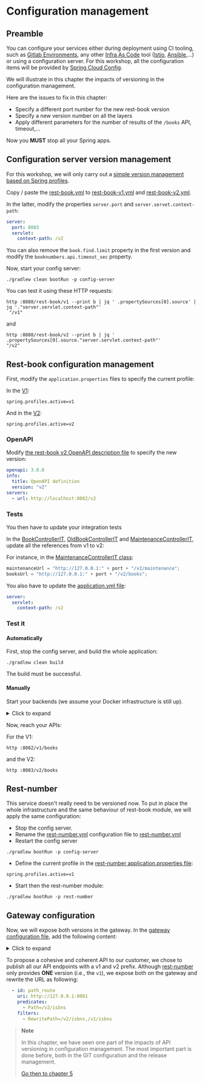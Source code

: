 # Configuration management

## Preamble
You can configure your services either during deployment using CI tooling, such as [Gitlab Environments](https://docs.gitlab.com/ee/ci/environments/), any other [Infra As Code](https://en.wikipedia.org/wiki/Infrastructure_as_code) tool ([Istio](https://istio.io/), [Ansible](https://www.ansible.com/),...) or using a configuration server.
For this workshop, all the configuration items will be provided by [Spring Cloud Config](https://docs.spring.io/spring-cloud-config/docs/current/reference/html/#_quick_start).

We will illustrate in this chapter the impacts of versioning in the configuration management.

Here are the issues to fix in this chapter:
* Specify a different port number for the new rest-book version
* Specify a new version number on all the layers
* Apply different parameters for the number of results of the ``/books`` API, timeout,...

Now you **MUST** stop all your Spring apps.

## Configuration server version management

For this workshop, we will only carry out a [simple version management based on Spring profiles](https://docs.spring.io/spring-cloud-config/docs/current/reference/html/#_quick_start).

Copy / paste the [rest-book.yml](../config-server/src/main/resources/config/rest-book.yml) to [rest-book-v1.yml](../config-server/src/main/resources/config/rest-book-v1.yml) and [rest-book-v2.yml](../config-server/src/main/resources/config/rest-book-v2.yml).

In the latter, modify the properties ``server.port`` and ``server.servet.context-path``:

```yaml
server:
  port: 8083
  servlet:
    context-path: /v2
```

You can also remove the ``book.find.limit`` property in the first version and modify the ``booknumbers.api.timeout_sec`` property. 

Now, start your config server:

```jshelllanguage
./gradlew clean bootRun -p config-server
```


You can test it using these HTTP requests:

```jshelllanguage
http :8888/rest-book/v1 --print b | jq ' .propertySources[0].source' | jq '."server.servlet.context-path"'
 "/v1"
```

and

```jshelllanguage
http :8888/rest-book/v2 --print b | jq ' .propertySources[0].source."server.servlet.context-path"'
"/v2"
```

## Rest-book configuration management

First, modify the ``application.properties`` files to specify the current profile:

In the [V1](../rest-book/src/main/resources/application.properties):

```properties
spring.profiles.active=v1
```

And in the [V2](../rest-book-2/src/main/resources/application.properties):

```properties
spring.profiles.active=v2
```

### OpenAPI
Modify [the rest-book v2 OpenAPI description file](../rest-book-2/src/main/resources/openapi.yml) to specify the new version:

```yaml
openapi: 3.0.0
info:
  title: OpenAPI definition
  version: "v2"
servers:
  - url: http://localhost:8082/v2
```

### Tests

You then have to update your integration tests

In the [BookControllerIT](../rest-book-2/src/test/java/info/touret/bookstore/spring/book/controller/BookControllerIT.java), [OldBookControllerIT](../rest-book-2/src/test/java/info/touret/bookstore/spring/book/controller/OldBookControllerIT.java) and [MaintenanceControllerIT](../rest-book-2/src/test/java/info/touret/bookstore/spring/maintenance/controller/MaintenanceControllerIT.java), update all the references from v1 to v2:

For instance, in the [MaintenanceControllerIT class](../rest-book-2/src/test/java/info/touret/bookstore/spring/maintenance/controller/MaintenanceControllerIT.java):

```java
maintenanceUrl = "http://127.0.0.1:" + port + "/v2/maintenance";
booksUrl = "http://127.0.0.1:" + port + "/v2/books";
```

You also have to update the [application.yml file](../rest-book-2/src/test/resources/application.yml):

```yaml
server:
  servlet:
    context-path: /v2
```


### Test it

#### Automatically
First, stop the config server, and build the whole application:

```jshelllanguage
./gradlew clean build
```

The build must be successful.

#### Manually
Start your backends (we assume your Docker infrastructure is still up).

<details>
<summary>Click to expand</summary>
In the first shell:

```jshelllanguage
./gradlew bootRun -p config-server
```
In the second shell:

```jshelllanguage
./gradlew bootRun -p rest-book-2
```

In the third shell:

```jshelllanguage
./gradlew bootRun -p rest-book
```
In the fourth shell:

```jshelllanguage
./gradlew bootRun -p rest-number
```
</details>

Now, reach your APIs:

For the V1:
```jshelllanguage
http :8082/v1/books 
```

and the V2:

```jshelllanguage
http :8083/v2/books 
```

## Rest-number

This service doesn't really need to be versioned now. 
To put in place the whole infrastructure and the same behaviour of rest-book module, we will apply the same configuration:

* Stop the config server.
* Rename the [rest-number.yml](../config-server/src/main/resources/config/rest-number.yml) configuration file to [rest-number.yml](../config-server/src/main/resources/config/rest-number-v1.yml)
* Restart the config server

```jshelllanguage
./gradlew bootRun -p config-server
```

* Define the current profile in the [rest-number application.properties file](../rest-number/src/main/resources/application.properties):

```properties
spring.profiles.active=v1
```

* Start then the rest-number module:

```jshelllanguage
./gradlew bootRun -p rest-number
```

## Gateway configuration

Now, we will expose both versions in the gateway. 
In the [gateway configuration file](../gateway/src/main/resources/application.yml), add the following content:

<details>
<summary>Click to expand</summary>

```yaml
        #V2
        # HTTP HEADER VERSIONING
        - id: rewrite_v2
          uri: http://127.0.0.1:8083
          predicates:
            - Path=/books/{segment}
            - Header=X-API-VERSION, v2
          filters:
            - RewritePath=/books/(?<segment>.*),/v2/books/$\{segment}
        - id: rewrite_v2
          uri: http://127.0.0.1:8083
          predicates:
            - Path=/books
            - Header=X-API-VERSION, v2
          filters:
            - RewritePath=/books,/v2/books
        - id: rewrite_v2
          uri: http://127.0.0.1:8081
          predicates:
            - Path=/isbns
            - Header=X-API-VERSION, v2
          filters:
            - RewritePath=/isbns,/v1/isbns
        # HTTP ACCEPT MEDIA TYPE HEADER VERSIONING
        - id: rewrite_accept_v2
          uri: http://127.0.0.1:8083
          predicates:
            - Path=/books
            - Header=accept, application/vnd.api\.v2\+json
          filters:
            - RewritePath=/books,/v2/books
        - id: rewrite_accept_v2
          uri: http://127.0.0.1:8083
          predicates:
            - Path=/books/{segment}
            - Header=accept, application/vnd.api\.v2\+json
          filters:
            - RewritePath=/books/(?<segment>.*),/v2/books/$\{segment}
        - id: rewrite_accept_v2
          uri: http://127.0.0.1:8081
          predicates:
            - Path=/isbns
            - Header=accept, application/vnd.api\.v2\+json
          filters:
            - RewritePath=/isbns,/v1/isbns
        # URI PATH VERSIONING
        - id: path_route
          uri: http://127.0.0.1:8083
          predicates:
            - Path=/v2/books
        - id: path_route
          uri: http://127.0.0.1:8083
          predicates:
            - Path=/v2/books/{segment}
        - id: path_route
          uri: http://127.0.0.1:8081
          predicates:
            - Path=/v2/isbns
          filters:
            - RewritePath=/v2/isbns,/v1/isbns
```
</details>

To propose a cohesive and coherent API to our customer, we chose to publish all our API endpoints with a v1 and v2 prefix. 
Although [rest-number](../rest-number) only provides **ONE** version (i.e., the ``v1``), we expose both on the gateway and rewrite the URL as following:

```yaml
  - id: path_route
    uri: http://127.0.0.1:8081
    predicates:
      - Path=/v2/isbns
    filters:
      - RewritePath=/v2/isbns,/v1/isbns
```



> **Note**
>
> In this chapter, we have seen one part of the impacts of API versioning in configuration management. The most important part is done before, both in the GIT configuration and the release management. 
>
> [Go then to chapter 5](05-conflicts.md)






